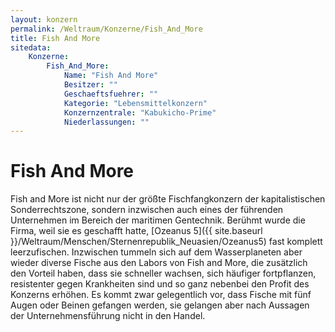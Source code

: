 ```yaml
---
layout: konzern
permalink: /Weltraum/Konzerne/Fish_And_More
title: Fish And More
sitedata:
    Konzerne:
        Fish_And_More:
            Name: "Fish And More"
            Besitzer: ""
            Geschaeftsfuehrer: ""
            Kategorie: "Lebensmittelkonzern"
            Konzernzentrale: "Kabukicho-Prime"
            Niederlassungen: ""
---
```


# Fish And More

Fish and More ist nicht nur der größte Fischfangkonzern der kapitalistischen Sonderrechtszone, sondern inzwischen auch eines der führenden Unternehmen im Bereich der maritimen Gentechnik. Berühmt wurde die Firma, weil sie es geschafft hatte, [Ozeanus 5]({{ site.baseurl }}/Weltraum/Menschen/Sternenrepublik_Neuasien/Ozeanus5) fast komplett leerzufischen. Inzwischen tummeln sich auf dem Wasserplaneten aber wieder diverse Fische aus den Labors von Fish and More, die zusätzlich den Vorteil haben, dass sie schneller wachsen, sich häufiger fortpflanzen, resistenter gegen Krankheiten sind und so ganz nebenbei den Profit des Konzerns erhöhen. Es kommt zwar gelegentlich vor, dass Fische mit fünf Augen oder Beinen gefangen werden, sie gelangen aber nach Aussagen der Unternehmensführung nicht in den Handel.

